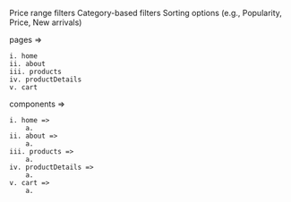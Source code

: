 Price range filters
Category-based filters
Sorting options (e.g., Popularity, Price, New arrivals)

pages =>

    i. home
    ii. about
    iii. products
    iv. productDetails
    v. cart

components =>

    i. home =>
        a.
    ii. about =>
        a.
    iii. products =>
        a.
    iv. productDetails =>
        a.
    v. cart =>
        a.
